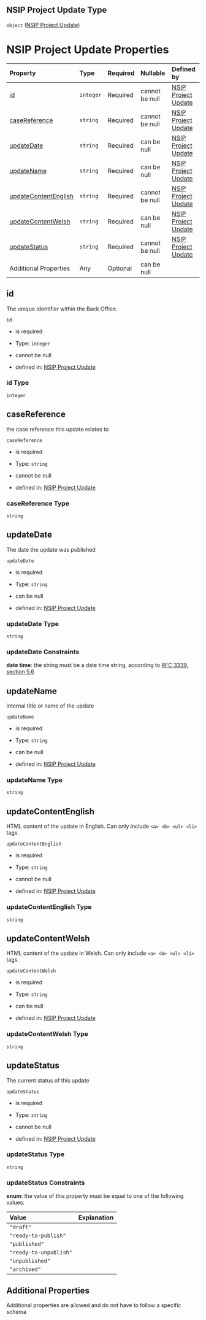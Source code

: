 ## NSIP Project Update Type

`object` ([NSIP Project Update](nsip-project-update.md))

# NSIP Project Update Properties

| Property                                      | Type      | Required | Nullable       | Defined by                                                                                                                                       |
| :-------------------------------------------- | :-------- | :------- | :------------- | :----------------------------------------------------------------------------------------------------------------------------------------------- |
| [id](#id)                                     | `integer` | Required | cannot be null | [NSIP Project Update](nsip-project-update-properties-id.md "nsip-project-update.schema.json#/properties/id")                                     |
| [caseReference](#casereference)               | `string`  | Required | cannot be null | [NSIP Project Update](nsip-project-update-properties-casereference.md "nsip-project-update.schema.json#/properties/caseReference")               |
| [updateDate](#updatedate)                     | `string`  | Required | can be null    | [NSIP Project Update](nsip-project-update-properties-updatedate.md "nsip-project-update.schema.json#/properties/updateDate")                     |
| [updateName](#updatename)                     | `string`  | Required | can be null    | [NSIP Project Update](nsip-project-update-properties-updatename.md "nsip-project-update.schema.json#/properties/updateName")                     |
| [updateContentEnglish](#updatecontentenglish) | `string`  | Required | cannot be null | [NSIP Project Update](nsip-project-update-properties-updatecontentenglish.md "nsip-project-update.schema.json#/properties/updateContentEnglish") |
| [updateContentWelsh](#updatecontentwelsh)     | `string`  | Required | can be null    | [NSIP Project Update](nsip-project-update-properties-updatecontentwelsh.md "nsip-project-update.schema.json#/properties/updateContentWelsh")     |
| [updateStatus](#updatestatus)                 | `string`  | Required | cannot be null | [NSIP Project Update](nsip-project-update-properties-updatestatus.md "nsip-project-update.schema.json#/properties/updateStatus")                 |
| Additional Properties                         | Any       | Optional | can be null    |                                                                                                                                                  |

## id

The unique identifier within the Back Office.

`id`

*   is required

*   Type: `integer`

*   cannot be null

*   defined in: [NSIP Project Update](nsip-project-update-properties-id.md "nsip-project-update.schema.json#/properties/id")

### id Type

`integer`

## caseReference

the case reference this update relates to

`caseReference`

*   is required

*   Type: `string`

*   cannot be null

*   defined in: [NSIP Project Update](nsip-project-update-properties-casereference.md "nsip-project-update.schema.json#/properties/caseReference")

### caseReference Type

`string`

## updateDate

The date the update was published

`updateDate`

*   is required

*   Type: `string`

*   can be null

*   defined in: [NSIP Project Update](nsip-project-update-properties-updatedate.md "nsip-project-update.schema.json#/properties/updateDate")

### updateDate Type

`string`

### updateDate Constraints

**date time**: the string must be a date time string, according to [RFC 3339, section 5.6](https://tools.ietf.org/html/rfc3339 "check the specification")

## updateName

Internal title or name of the update

`updateName`

*   is required

*   Type: `string`

*   can be null

*   defined in: [NSIP Project Update](nsip-project-update-properties-updatename.md "nsip-project-update.schema.json#/properties/updateName")

### updateName Type

`string`

## updateContentEnglish

HTML content of the update in English. Can only include `<a> <b> <ul> <li>` tags.

`updateContentEnglish`

*   is required

*   Type: `string`

*   cannot be null

*   defined in: [NSIP Project Update](nsip-project-update-properties-updatecontentenglish.md "nsip-project-update.schema.json#/properties/updateContentEnglish")

### updateContentEnglish Type

`string`

## updateContentWelsh

HTML content of the update in Welsh. Can only include `<a> <b> <ul> <li>` tags.

`updateContentWelsh`

*   is required

*   Type: `string`

*   can be null

*   defined in: [NSIP Project Update](nsip-project-update-properties-updatecontentwelsh.md "nsip-project-update.schema.json#/properties/updateContentWelsh")

### updateContentWelsh Type

`string`

## updateStatus

The current status of this update

`updateStatus`

*   is required

*   Type: `string`

*   cannot be null

*   defined in: [NSIP Project Update](nsip-project-update-properties-updatestatus.md "nsip-project-update.schema.json#/properties/updateStatus")

### updateStatus Type

`string`

### updateStatus Constraints

**enum**: the value of this property must be equal to one of the following values:

| Value                  | Explanation |
| :--------------------- | :---------- |
| `"draft"`              |             |
| `"ready-to-publish"`   |             |
| `"published"`          |             |
| `"ready-to-unpublish"` |             |
| `"unpublished"`        |             |
| `"archived"`           |             |

## Additional Properties

Additional properties are allowed and do not have to follow a specific schema
